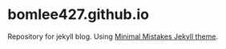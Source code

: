 # bomlee427.github.io

Repository for jekyll blog.
Using [Minimal Mistakes Jekyll theme](https://github.com/mmistakes/minimal-mistakes).

